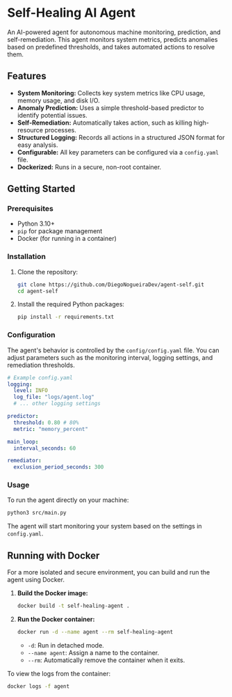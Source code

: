 # Self-Healing AI Agent

An AI-powered agent for autonomous machine monitoring, prediction, and self-remediation. This agent monitors system metrics, predicts anomalies based on predefined thresholds, and takes automated actions to resolve them.

## Features

- **System Monitoring:** Collects key system metrics like CPU usage, memory usage, and disk I/O.
- **Anomaly Prediction:** Uses a simple threshold-based predictor to identify potential issues.
- **Self-Remediation:** Automatically takes action, such as killing high-resource processes.
- **Structured Logging:** Records all actions in a structured JSON format for easy analysis.
- **Configurable:** All key parameters can be configured via a `config.yaml` file.
- **Dockerized:** Runs in a secure, non-root container.

## Getting Started

### Prerequisites

- Python 3.10+
- `pip` for package management
- Docker (for running in a container)

### Installation

1.  Clone the repository:
    ```bash
    git clone https://github.com/DiegoNogueiraDev/agent-self.git
    cd agent-self
    ```

2.  Install the required Python packages:
    ```bash
    pip install -r requirements.txt
    ```

### Configuration

The agent's behavior is controlled by the `config/config.yaml` file. You can adjust parameters such as the monitoring interval, logging settings, and remediation thresholds.

```yaml
# Example config.yaml
logging:
  level: INFO
  log_file: "logs/agent.log"
  # ... other logging settings

predictor:
  threshold: 0.80 # 80%
  metric: "memory_percent"

main_loop:
  interval_seconds: 60

remediator:
  exclusion_period_seconds: 300
```

### Usage

To run the agent directly on your machine:

```bash
python3 src/main.py
```

The agent will start monitoring your system based on the settings in `config.yaml`.

## Running with Docker

For a more isolated and secure environment, you can build and run the agent using Docker.

1.  **Build the Docker image:**
    ```bash
    docker build -t self-healing-agent .
    ```

2.  **Run the Docker container:**
    ```bash
    docker run -d --name agent --rm self-healing-agent
    ```
    - `-d`: Run in detached mode.
    - `--name agent`: Assign a name to the container.
    - `--rm`: Automatically remove the container when it exits.

To view the logs from the container:
```bash
docker logs -f agent
```
